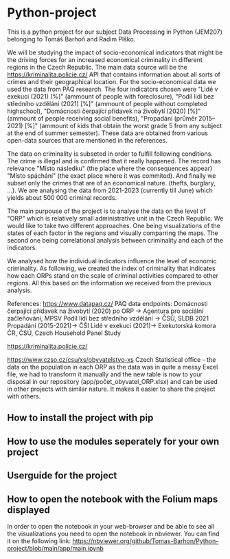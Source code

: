 # Python-project
This is a python project for our subject Data Processing in Python (JEM207) belonging to Tomáš Barhoň and Radim Plško.

We will be studying the impact of socio-economical indicators that might be the driving forces for an increased economical criminality in different regions in the Czech Republic.
The main data source will be the https://kriminalita.policie.cz/ API that contains information about all sorts of crimes and their geographical location.
For the socio-economical data we used the data from PAQ research. The four indicators chosen were "Lidé v exekuci (2021) [%]" (ammount of people with foreclosure), "Podíl lidí bez středního vzdělání (2021) [%]" (ammount of people without completed highschool), "Domácnosti čerpající přídavek na živobytí (2020) [%]" (ammount of people receiving social benefits), "Propadání (průměr 2015–2021) [%]" (ammount of kids that obtain the worst grade 5 from any subject at the end of summer semester). These data are obtained from various open-data sources that are mentioned in the references.

The data on criminality is subseted in order to fulfill following conditions. The crime is illegal and is confirmed that it really happened. The record has relevance "Místo následku" (the place where the consequences appear) "Místo spáchání" (the exact place where it was commited). And finally we subset only the crimes that are of an economical nature. (thefts, burglary, ...). We are analysing the data from 2021-2023 (currently till June) which yields about 500 000 criminal records.

The main purpouse of the project is to analyse the data on the level of "ORP" which is relatively small administrative unit in the Czech Republic. We would like to take two different approaches. One being visualizations of the states of each factor in the regions and visually comparring the maps. The second one being correlational analysis between criminality and each of the indicators.

We analysed how the individual indicators influence the level of economic criminality. As following, we created the index of criminality that indicates how each ORPs stand on the scale of criminal activities compared to other regions. All this based on the information we received from the previous analysis.

References:
https://www.datapaq.cz/
PAQ data endpoints:
Domácnosti čerpající přídavek na živobytí (2020) po ORP -> Agentura pro sociální začleňování, MPSV
Podíl lidí bez středního vzdělání -> ČSÚ, SLDB 2021
Propadání (2015-2021)-> ČŠI
Lidé v exekuci (2021)-> Exekutorská komora ČR, ČSÚ, Czech Household Panel Study

https://kriminalita.policie.cz/

https://www.czso.cz/csu/xs/obyvatelstvo-xs
Czech Statistical office - the data on the population in each ORP
as the data was in quite a messy Excel file, we had to transform it manually and the new table is now to your disposal in our repository (app/počet_obyvatel_ORP.xlsx) and can be used in other projects with similar nature. It makes it easier to share the project with others.

## How to install the project with pip

## How to use the modules seperately for your own project

## Userguide for the project

## How to open the notebook with the Folium maps displayed
In order to open the notebook in your web-browser and be able to see all the visualizations you need to open the notebook in nbviewer. 
You can find it on the following link:
https://nbviewer.org/github/Tomas-Barhon/Python-project/blob/main/app/main.ipynb





